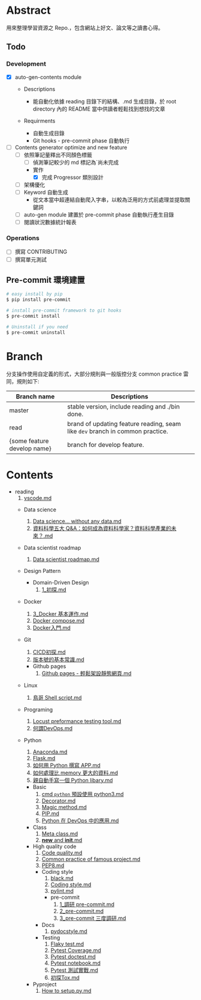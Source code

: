 # Abstract 

用來整理學習資源之 Repo.，包含網站上好文、論文等之讀書心得。

## Todo

### Development
- [X] auto-gen-contents module
    - Descriptions
      - 能自動化依據 reading 目錄下的結構、.md 生成目錄，於 root directory 內的 README 當中供讀者輕鬆找到想找的文章
	
	- Requirments
    	- 自動生成目錄
    	- Git hooks - pre-commit phase 自動執行
- [ ] Contents generator optimize and new feature
    - [ ] 依照筆記量釋出不同顏色標籤
      - [ ] 偵測筆記較少的 md 標記為`尚未完成
      - 實作
        - [X] 完成 Progressor 類別設計
    - [ ] 架構優化
    - [ ] Keyword 自動生成
    	- 從文本當中超連結自動爬入字串，以較為泛用的方式前處理並提取關鍵詞
  	- [ ] auto-gen module 建置於 pre-commit phase 自動執行產生目錄
  	- [ ] 閱讀狀況數據統計報表

### Operations
- [ ] 撰寫 CONTRIBUTING
- [ ] 撰寫單元測試

## Pre-commit 環境建置

```bash
# easy install by pip
$ pip install pre-commit

# install pre-commit framework to git hooks
$ pre-commit install

# Uninstall if you need
$ pre-commit uninstall
```
# Branch

分支操作使用自定義的形式，大部分規則與一般版控分支 common practice 雷同，規則如下:

| Branch name                 | Descriptions                                                                  |
| --------------------------- | ----------------------------------------------------------------------------- |
| master                      | stable version, include reading and ./bin done.                               |
| read                        | brand of updating feature reading, seam like `dev` branch in common practice. |
| {some feature develop name} | branch for develop feature.                                                   |
# Contents

- reading
	1. [vscode.md](https://github.com/ShemYu/learning-resource/blob/read/reading/vscode.md)
	- Data science
		1. [Data science… without any data.md](https://github.com/ShemYu/learning-resource/blob/read/reading/Data%20science/Data%20science%E2%80%A6%20without%20any%20data.md)
		1. [資料科學五大 Q&A：如何成為資料科學家？資料科學產業的未來？.md](https://github.com/ShemYu/learning-resource/blob/read/reading/Data%20science/%E8%B3%87%E6%96%99%E7%A7%91%E5%AD%B8%E4%BA%94%E5%A4%A7%20Q%26A%EF%BC%9A%E5%A6%82%E4%BD%95%E6%88%90%E7%82%BA%E8%B3%87%E6%96%99%E7%A7%91%E5%AD%B8%E5%AE%B6%EF%BC%9F%E8%B3%87%E6%96%99%E7%A7%91%E5%AD%B8%E7%94%A2%E6%A5%AD%E7%9A%84%E6%9C%AA%E4%BE%86%EF%BC%9F.md)
	- Data scientist roadmap
		1. [Data scientist roadmap.md](https://github.com/ShemYu/learning-resource/blob/read/reading/Data%20scientist%20roadmap/Data%20scientist%20roadmap.md)
	- Design Pattern

		- Domain-Driven Design
			1. [1_初探.md](https://github.com/ShemYu/learning-resource/blob/read/reading/Design%20Pattern/Domain-Driven%20Design/1_%E5%88%9D%E6%8E%A2.md)
	- Docker
		1. [3_Docker 基本運作.md](https://github.com/ShemYu/learning-resource/blob/read/reading/Docker/3_Docker%20%E5%9F%BA%E6%9C%AC%E9%81%8B%E4%BD%9C.md)
		1. [Docker compose.md](https://github.com/ShemYu/learning-resource/blob/read/reading/Docker/Docker%20compose.md)
		1. [Docker入門.md](https://github.com/ShemYu/learning-resource/blob/read/reading/Docker/Docker%E5%85%A5%E9%96%80.md)
	- Git
		1. [CICD初探.md](https://github.com/ShemYu/learning-resource/blob/read/reading/Git/CICD%E5%88%9D%E6%8E%A2.md)
		1. [版本號的基本常識.md](https://github.com/ShemYu/learning-resource/blob/read/reading/Git/%E7%89%88%E6%9C%AC%E8%99%9F%E7%9A%84%E5%9F%BA%E6%9C%AC%E5%B8%B8%E8%AD%98.md)
		- Github pages
			1. [Github pages - 輕鬆架設靜態網頁.md](https://github.com/ShemYu/learning-resource/blob/read/reading/Git/Github%20pages/Github%20pages%20-%20%E8%BC%95%E9%AC%86%E6%9E%B6%E8%A8%AD%E9%9D%9C%E6%85%8B%E7%B6%B2%E9%A0%81.md)
	- Linux
		1. [鳥哥 Shell script.md](https://github.com/ShemYu/learning-resource/blob/read/reading/Linux/%E9%B3%A5%E5%93%A5%20Shell%20script.md)
	- Programing
		1. [Locust preformance testing tool.md](https://github.com/ShemYu/learning-resource/blob/read/reading/Programing/Locust%20preformance%20testing%20tool.md)
		1. [何謂DevOps.md](https://github.com/ShemYu/learning-resource/blob/read/reading/Programing/%E4%BD%95%E8%AC%82DevOps.md)
	- Python
		1. [Anaconda.md](https://github.com/ShemYu/learning-resource/blob/read/reading/Python/Anaconda.md)
		1. [Flask.md](https://github.com/ShemYu/learning-resource/blob/read/reading/Python/Flask.md)
		1. [如何用 Python 撰寫 APP.md](https://github.com/ShemYu/learning-resource/blob/read/reading/Python/%E5%A6%82%E4%BD%95%E7%94%A8%20Python%20%E6%92%B0%E5%AF%AB%20APP.md)
		1. [如何處理比 memory 更大的資料.md](https://github.com/ShemYu/learning-resource/blob/read/reading/Python/%E5%A6%82%E4%BD%95%E8%99%95%E7%90%86%E6%AF%94%20memory%20%E6%9B%B4%E5%A4%A7%E7%9A%84%E8%B3%87%E6%96%99.md)
		1. [親自動手寫一個 Python libary.md](https://github.com/ShemYu/learning-resource/blob/read/reading/Python/%E8%A6%AA%E8%87%AA%E5%8B%95%E6%89%8B%E5%AF%AB%E4%B8%80%E5%80%8B%20Python%20libary.md)
		- Basic
			1. [cmd `python` 預設使用 python3.md](https://github.com/ShemYu/learning-resource/blob/read/reading/Python/Basic/cmd%20%60python%60%20%E9%A0%90%E8%A8%AD%E4%BD%BF%E7%94%A8%20python3.md)
			1. [Decorator.md](https://github.com/ShemYu/learning-resource/blob/read/reading/Python/Basic/Decorator.md)
			1. [Magic method.md](https://github.com/ShemYu/learning-resource/blob/read/reading/Python/Basic/Magic%20method.md)
			1. [PIP.md](https://github.com/ShemYu/learning-resource/blob/read/reading/Python/Basic/PIP.md)
			1. [Python 在 DevOps 中的應用.md](https://github.com/ShemYu/learning-resource/blob/read/reading/Python/Basic/Python%20%E5%9C%A8%20DevOps%20%E4%B8%AD%E7%9A%84%E6%87%89%E7%94%A8.md)
		- Class
			1. [Meta class.md](https://github.com/ShemYu/learning-resource/blob/read/reading/Python/Class/Meta%20class.md)
			1. [__new__ and __init__.md](https://github.com/ShemYu/learning-resource/blob/read/reading/Python/Class/__new__%20and%20__init__.md)
		- High quality code
			1. [Code quality.md](https://github.com/ShemYu/learning-resource/blob/read/reading/Python/High%20quality%20code/Code%20quality.md)
			1. [Common practice of famous project.md](https://github.com/ShemYu/learning-resource/blob/read/reading/Python/High%20quality%20code/Common%20practice%20of%20famous%20project.md)
			1. [PEP8.md](https://github.com/ShemYu/learning-resource/blob/read/reading/Python/High%20quality%20code/PEP8.md)
			- Coding style
				1. [black.md](https://github.com/ShemYu/learning-resource/blob/read/reading/Python/High%20quality%20code/Coding%20style/black.md)
				1. [Coding style.md](https://github.com/ShemYu/learning-resource/blob/read/reading/Python/High%20quality%20code/Coding%20style/Coding%20style.md)
				1. [pylint.md](https://github.com/ShemYu/learning-resource/blob/read/reading/Python/High%20quality%20code/Coding%20style/pylint.md)
				- pre-commit
					1. [1_調研 pre-commit.md](https://github.com/ShemYu/learning-resource/blob/read/reading/Python/High%20quality%20code/Coding%20style/pre-commit/1_%E8%AA%BF%E7%A0%94%20pre-commit.md)
					1. [2_pre-commit.md](https://github.com/ShemYu/learning-resource/blob/read/reading/Python/High%20quality%20code/Coding%20style/pre-commit/2_pre-commit.md)
					1. [3_pre-commit 三度調研.md](https://github.com/ShemYu/learning-resource/blob/read/reading/Python/High%20quality%20code/Coding%20style/pre-commit/3_pre-commit%20%E4%B8%89%E5%BA%A6%E8%AA%BF%E7%A0%94.md)
			- Docs
				1. [pydocstyle.md](https://github.com/ShemYu/learning-resource/blob/read/reading/Python/High%20quality%20code/Docs/pydocstyle.md)
			- Testing
				1. [Flaky test.md](https://github.com/ShemYu/learning-resource/blob/read/reading/Python/High%20quality%20code/Testing/Flaky%20test.md)
				1. [Pytest Coverage.md](https://github.com/ShemYu/learning-resource/blob/read/reading/Python/High%20quality%20code/Testing/Pytest%20Coverage.md)
				1. [Pytest doctest.md](https://github.com/ShemYu/learning-resource/blob/read/reading/Python/High%20quality%20code/Testing/Pytest%20doctest.md)
				1. [Pytest notebook.md](https://github.com/ShemYu/learning-resource/blob/read/reading/Python/High%20quality%20code/Testing/Pytest%20notebook.md)
				1. [Pytest 測試實戰.md](https://github.com/ShemYu/learning-resource/blob/read/reading/Python/High%20quality%20code/Testing/Pytest%20%E6%B8%AC%E8%A9%A6%E5%AF%A6%E6%88%B0.md)
				1. [初探Tox.md](https://github.com/ShemYu/learning-resource/blob/read/reading/Python/High%20quality%20code/Testing/%E5%88%9D%E6%8E%A2Tox.md)
		- Pyproject
			1. [How to setup.py.md](https://github.com/ShemYu/learning-resource/blob/read/reading/Python/Pyproject/How%20to%20setup.py.md)
